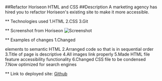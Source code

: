 ##Refactor Horiseon HTML and CSS
##Description
A marketing agency has hired you to refactor Horiseon's existing site to make it more accessible.

** Technologies used
1.HTML
2.CSS
3.Git

** Screenshot from Horiseon
![Screenshot](./assets/css/01-html-css-git-homework-demo.png)


** Examples of changes
1.Changed <div> elements to semantic HTML
2.Arranged code so that is in sequential order
3.Title of page is descriptive
4.All images link properly
5.Made HTML file feature accessibility functionality
6.Changed CSS file to be condensed 
7.Now optimized for search engines

** Link to deployed site: 
[Github](https://github.com/) 

